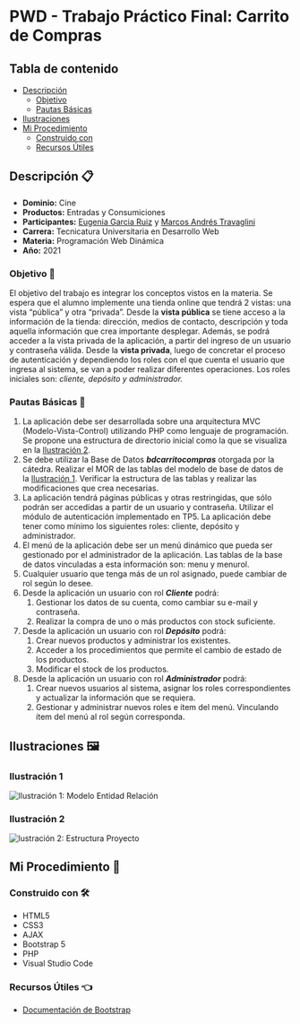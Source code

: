 # PWD - Trabajo Práctico Final: Carrito de Compras

## Tabla de contenido

- [Descripción](#descripción-)
  - [Objetivo](#objetivo-)
  - [Pautas Básicas](#pautas-básicas-)
- [Ilustraciones](#ilustraciones-)
- [Mi Procedimiento](#mi-procedimiento-)
  - [Construido con](#construido-con-)
  - [Recursos Útiles](#recursos-útiles-)

## Descripción 📋

- <b>Dominio:</b> Cine
- <b>Productos:</b> Entradas y Consumiciones
- <b>Participantes:</b> [Eugenia Garcia Ruiz](https://github.com/Eugenia-2793) y [Marcos Andrés Travaglini](https://github.com/Blackpachamame)
- <b>Carrera:</b> Tecnicatura Universitaria en Desarrollo Web
- <b>Materia:</b> Programación Web Dinámica
- <b>Año:</b> 2021

### Objetivo 📌

El objetivo del trabajo es integrar los conceptos vistos en la materia. Se espera que el alumno implemente una tienda online que tendrá 2 vistas: una vista “pública” y otra “privada”.
Desde la **vista pública** se tiene acceso a la información de la tienda: dirección, medios de contacto, descripción y toda aquella información que crea importante desplegar. Además, se podrá acceder a la vista privada de la aplicación, a partir del ingreso de un usuario y contraseña válida.
Desde la **vista privada**, luego de concretar el proceso de autenticación y dependiendo los roles con el que cuenta el usuario que ingresa al sistema, se van a poder realizar diferentes operaciones. Los roles iniciales son: _cliente, depósito y administrador._

### Pautas Básicas 📏

1. La aplicación debe ser desarrollada sobre una arquitectura MVC (Modelo-Vista-Control) utilizando PHP como lenguaje de programación. Se propone una estructura de directorio inicial como la que se visualiza en la [Ilustración 2](#ilustración-2).
2. Se debe utilizar la Base de Datos **_bdcarritocompras_** otorgada por la cátedra. Realizar el MOR de las tablas del modelo de base de datos de la [Ilustración 1](#ilustración-1). Verificar la estructura de las tablas y realizar las modificaciones que crea necesarias.
3. La aplicación tendrá páginas públicas y otras restringidas, que sólo podrán ser accedidas a partir de un usuario y contraseña. Utilizar el módulo de autenticación implementado en TP5. La aplicación debe tener como mínimo los siguientes roles: cliente, depósito y administrador.
4. El menú de la aplicación debe ser un menú dinámico que pueda ser gestionado por el administrador de la aplicación. Las tablas de la base de datos vinculadas a esta información son: menu y menurol.
5. Cualquier usuario que tenga más de un rol asignado, puede cambiar de rol según lo desee.
6. Desde la aplicación un usuario con rol **_Cliente_** podrá:
   1. Gestionar los datos de su cuenta, como cambiar su e-mail y contraseña.
   2. Realizar la compra de uno o más productos con stock suficiente.
7. Desde la aplicación un usuario con rol **_Depósito_** podrá:
   1. Crear nuevos productos y administrar los existentes.
   2. Acceder a los procedimientos que permite el cambio de estado de los productos.
   3. Modificar el stock de los productos.
8. Desde la aplicación un usuario con rol **_Administrador_** podrá:
   1. Crear nuevos usuarios al sistema, asignar los roles correspondientes y actualizar la información que se requiera.
   2. Gestionar y administrar nuevos roles e ítem del menú. Vinculando ítem del menú al rol según corresponda.

## Ilustraciones 🖼️

### Ilustración 1

![Ilustración 1: Modelo Entidad Relación](ilustracion1.png)

### Ilustración 2

![lustración 2: Estructura Proyecto](ilustracion2.png)

## Mi Procedimiento 👣

### Construido con 🛠️

- HTML5
- CSS3
- AJAX
- Bootstrap 5
- PHP
- Visual Studio Code

### Recursos Útiles 👈

- [Documentación de Bootstrap](https://getbootstrap.com/docs/5.0/getting-started/introduction/)
